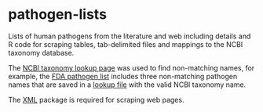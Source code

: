 # pathogen-lists
Lists of human pathogens from the literature and web including details and R code for scraping tables, tab-delimited files and mappings to the NCBI taxonomy database. 

The [NCBI taxonomy lookup page](http://www.ncbi.nlm.nih.gov/Taxonomy/TaxIdentifier/tax_identifier.cgi) was used to find non-matching names, for example, the [FDA pathogen list](FDA/FDA.tsv) includes three non-matching pathogen names that are saved in a [lookup file](FDA/FDAtoNCBI.tsv) with the valid NCBI taxonomy name.

The [XML](https://cran.r-project.org/web/packages/XML/index.html) package is required for scraping web pages.

